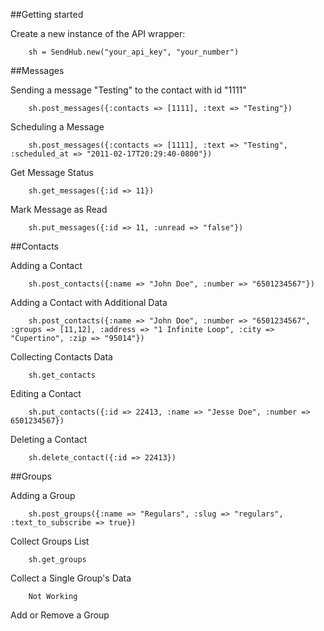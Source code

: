 ##Getting started

Create a new instance of the API wrapper:

		sh = SendHub.new("your_api_key", "your_number")

##Messages

Sending a message "Testing" to the contact with id "1111"

		sh.post_messages({:contacts => [1111], :text => "Testing"})

Scheduling a Message

		sh.post_messages({:contacts => [1111], :text => "Testing", :scheduled_at => "2011-02-17T20:29:40-0800"})

Get Message Status

		sh.get_messages({:id => 11})

Mark Message as Read

		sh.put_messages({:id => 11, :unread => "false"})

##Contacts

Adding a Contact

		sh.post_contacts({:name => "John Doe", :number => "6501234567"})

Adding a Contact with Additional Data

		sh.post_contacts({:name => "John Doe", :number => "6501234567", :groups => [11,12], :address => "1 Infinite Loop", :city => "Cupertino", :zip => "95014"})

Collecting Contacts Data

		sh.get_contacts

Editing a Contact

		sh.put_contacts({:id => 22413, :name => "Jesse Doe", :number => 6501234567})

Deleting a Contact

		sh.delete_contact({:id => 22413})

##Groups

Adding a Group

		sh.post_groups({:name => "Regulars", :slug => "regulars", :text_to_subscribe => true})

Collect Groups List

		sh.get_groups

Collect a Single Group's Data

		Not Working
		
Add or Remove a Group	
